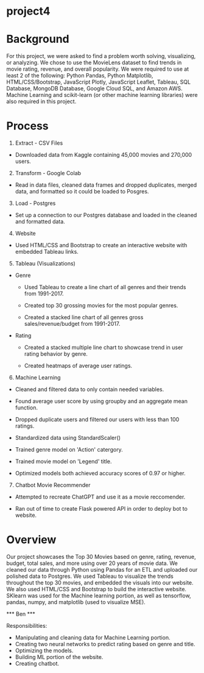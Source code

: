 # project4

# Background

For this project, we were asked to find a problem worth solving, visualizing, or analyzing. We chose to use the
MovieLens dataset to find trends in movie rating, revenue, and overall popularity. We were required to use at least
2 of the following: Python Pandas, Python Matplotlib, HTML/CSS/Bootstrap, JavaScript Plotly, JavaScript Leaflet,
Tableau, SQL Database, MongoDB Database, Google Cloud SQL, and Amazon AWS. Machine Learning and scikit-learn (or 
other machine learning libraries) were also required in this project. 

# Process
1. Extract - CSV Files

  - Downloaded data from Kaggle containing 45,000 movies and 270,000 users.
 
2. Transform - Google Colab

  - Read in data files, cleaned data frames and dropped duplicates, merged data, and formatted so it could be
  loaded to Posgres.
 
3. Load - Postgres

  - Set up a connection to our Postgres database and loaded in the cleaned and formatted data.
  
4. Website

  - Used HTML/CSS and Bootstrap to create an interactive website with embedded Tableau links.
  
5. Tableau (Visualizations)
 
  - Genre
    
    - Used Tableau to create a line chart of all genres and their trends from 1991-2017.
    
    - Created top 30 grossing movies for the most popular genres.
    
    - Created a stacked line chart of all genres gross sales/revenue/budget from 1991-2017.
    
  - Rating
  
    - Created a stacked multiple line chart to showcase trend in user rating behavior by genre.
    
    - Created heatmaps of average user ratings.
    
6. Machine Learning 
  
  - Cleaned and filtered data to only contain needed variables.
  
  - Found average user score by using groupby and an aggregate mean function.
  
  - Dropped duplicate users and filtered our users with less than 100 ratings.
  
  - Standardized data using StandardScaler()
  
  - Trained genre model on 'Action' catergory.
  
  - Trained movie model on 'Legend' title.
  
  - Optimized models both achieved accuracy scores of 0.97 or higher.
  
7. Chatbot Movie Recommender

  - Attempted to recreate ChatGPT and use it as a movie reccomender.
  
  - Ran out of time to create Flask powered API in order to deploy bot to website.
  
# Overview

Our project showcases the Top 30 Movies based on genre, rating, revenue, budget, total sales, and more using over
20 years of movie data. We cleaned our data through Python using Pandas for an ETL and uploaded our polished data
to Postgres. We used Tableau to visualize the trends throughout the top 30 movies, and embedded the visuals into our
website. We also used HTML/CSS and Bootstrap to build the interactive website. SKlearn was used for the Machine learning
portion, as well as tensorflow, pandas, numpy, and matplotlib (used to visualize MSE). 

*** Ben ***

Responsibilities:

  - Manipulating and cleaning data for Machine Learning portion.
  - Creating two neural networks to predict rating based on genre and title.
  - Optimizing the models.
  - Building ML portion of the website.
  - Creating chatbot.
  
 

